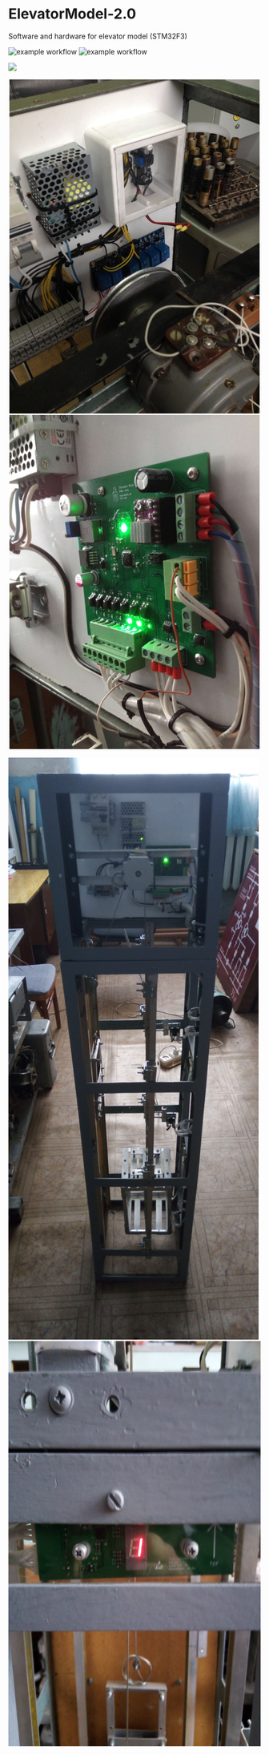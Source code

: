 # ElevatorModel-2.0
Software and hardware for elevator model (STM32F3)

![example workflow](https://badgen.net/badge/Status/Completed/green?icon=github)
![example workflow](https://badgen.net/badge/Version/2.0.0/cyan?icon=bitcoin-lightning)

![](https://github.com/DeltaVetal26/ElevatorModel-2.0/blob/main/readmeImages/demo.gif?raw=true)

<p align="center">
  <img src="https://github.com/DeltaVetal26/ElevatorModel-2.0/blob/main/readmeImages/Controller_V1-min.jpg?raw=true" width="500" height="667">
  <img src="https://github.com/DeltaVetal26/ElevatorModel-2.0/blob/main/readmeImages/ControllerV2-min.jpg?raw=true" width="500" height="667">  
</p>

<img src="https://github.com/DeltaVetal26/ElevatorModel-2.0/blob/main/readmeImages/MainV.jpg?raw=true" width="500" height="1162">

<img src="https://github.com/DeltaVetal26/ElevatorModel-2.0/blob/main/readmeImages/FloorIndicator-min.jpg?raw=true" width="600" height="809">


